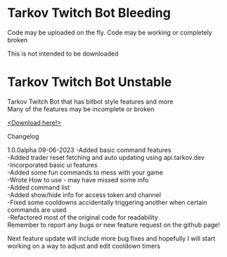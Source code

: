 
# Tarkov Twitch Bot Bleeding
Code may be uploaded on the fly. Code may be working or completely broken  

This is not intended to be downloaded

# Tarkov Twitch Bot Unstable
Tarkov Twitch Bot that has bitbot style features and more  
Many of the features may be incomplete or broken

[<Download here!>](<[https://github.com/sprollucy/Tarkov-Twitch-Bot-Working/releases/download/testing-release/Sweat.Bot.First.Release.zip](https://github.com/sprollucy/Tarkov-Twitch-Bot-Working/releases/download/testing-release/Tarkov.Twitch.Bot.1.0.0a.zip)https://github.com/sprollucy/Tarkov-Twitch-Bot-Working/releases/download/testing-release/Tarkov.Twitch.Bot.1.0.0a.zip>)

Changelog  

1.0.0alpha 09-06-2023
-Added basic command features  
-Added trader reset fetching and auto updating using api.tarkov.dev  
-Incorporated basic ui features  
-Added some fun commands to mess with your game  
-Wrote How to use - may have missed some info  
-Added command list  
-Added show/hide info for access token and channel  
-Fixed some cooldowns accidentally triggering another when certain commands are used  
-Refactored most of the original code for readability  
Remember to report any bugs or new feature request on the github page!  
  
Next feature update will include more bug fixes and hopefully I will start working on a way to adjust and edit cooldown timers





